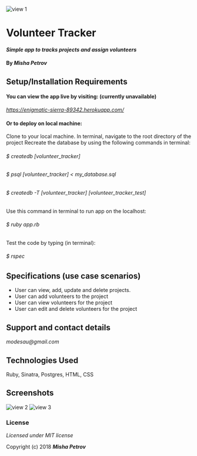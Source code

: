 ![view 1](https://i.imgur.com/3bnIbdd.png)

# Volunteer Tracker

#### _Simple app to tracks projects and assign volunteers_

#### By _**Misha Petrov**_



## Setup/Installation Requirements

#### You can view the app live by visiting: (currently unavailable)

_https://enigmatic-sierra-89342.herokuapp.com/_

#### Or to deploy on local machine: 

Clone to your local machine. In terminal, navigate to the root directory of the project
Recreate the database by using the following commands in terminal:

###### _$ createdb [volunteer_tracker]_

###### _$ psql [volunteer_tracker] < my_database.sql_

###### _$ createdb -T [volunteer_tracker] [volunteer_tracker_test]_

Use this command in terminal to run app on the localhost:

###### _$ ruby app.rb_

Test the code by typing (in terminal): 

###### _$ rspec_ 

## Specifications (use case scenarios)

* User can view, add, update and delete projects.
* User can add volunteers to the project
* User can view volunteers for the project
* User can edit and delete volunteers for the project

## Support and contact details

_modesau@gmail.com_

## Technologies Used

Ruby, Sinatra, Postgres, HTML, CSS

## Screenshots

![view 2](https://i.imgur.com/rtY4oPo.png)
![view 3](https://i.imgur.com/kUlOuDG.png)


### License

*Licensed under MIT license*

Copyright (c) 2018 **_Misha Petrov_**


